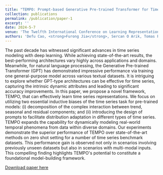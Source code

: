 ```yaml
---
title: "TEMPO: Prompt-based Generative Pre-trained Transformer for Time Series Forecasting"
collection: publications
permalink: /publication/paper-1
excerpt: ''
date: 2024-5-7
venue: 'The Twelfth International Conference on Learning Representations (ICLR 2024)'
authors: 'Defu Cao, <strong>Furong Jia</strong>, Sercan O Arik, Tomas Pfister, Yixiang Zheng, Wen Ye, Yan Liu'
---
```


The past decade has witnessed significant advances in time series modeling with deep learning. While achieving state-of-the-art results, the best-performing architectures vary highly across applications and domains. Meanwhile, for natural language processing, the Generative Pre-trained Transformer (GPT) has demonstrated impressive performance via training one general-purpose model across various textual datasets. It is intriguing to explore whether GPT-type architectures can be effective for time series, capturing the intrinsic dynamic attributes and leading to significant accuracy improvements. In this paper, we propose a novel framework, TEMPO, that can effectively learn time series representations. We focus on utilizing two essential inductive biases of the time series task for pre-trained models: (i) decomposition of the complex interaction between trend, seasonal and residual components; and (ii) introducing the design of prompts to facilitate distribution adaptation in different types of time series. TEMPO expands the capability for dynamically modeling real-world temporal phenomena from data within diverse domains. Our experiments demonstrate the superior performance of TEMPO over state-of-the-art methods on zero shot setting for a number of time series benchmark datasets. This performance gain is observed not only in scenarios involving previously unseen datasets but also in scenarios with multi-modal inputs. This compelling finding highlights TEMPO's potential to constitute a foundational model-building framework.

[Download paper here](https://arxiv.org/abs/2310.04948)

